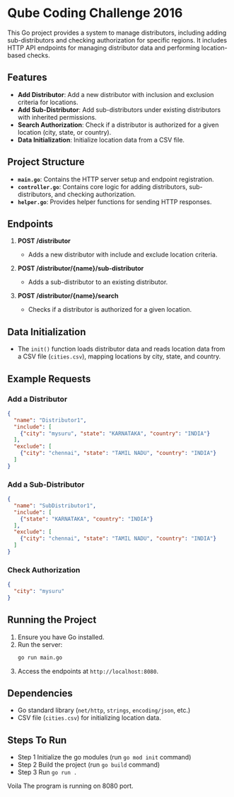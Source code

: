 # Qube Coding Challenge 2016

This Go project provides a system to manage distributors, including adding sub-distributors and checking authorization for specific regions. It includes HTTP API endpoints for managing distributor data and performing location-based checks.

## Features

- **Add Distributor**: Add a new distributor with inclusion and exclusion criteria for locations.
- **Add Sub-Distributor**: Add sub-distributors under existing distributors with inherited permissions.
- **Search Authorization**: Check if a distributor is authorized for a given location (city, state, or country).
- **Data Initialization**: Initialize location data from a CSV file.

## Project Structure

- **`main.go`**: Contains the HTTP server setup and endpoint registration.
- **`controller.go`**: Contains core logic for adding distributors, sub-distributors, and checking authorization.
- **`helper.go`**: Provides helper functions for sending HTTP responses.


## Endpoints

1. **POST /distributor**
   - Adds a new distributor with include and exclude location criteria.

2. **POST /distributor/{name}/sub-distributor**
   - Adds a sub-distributor to an existing distributor.

3. **POST /distributor/{name}/search**
   - Checks if a distributor is authorized for a given location.

## Data Initialization

- The `init()` function loads distributor data and reads location data from a CSV file (`cities.csv`), mapping locations by city, state, and country.

## Example Requests

### Add a Distributor
```json
{
  "name": "Distributor1",
  "include": [
    {"city": "mysuru", "state": "KARNATAKA", "country": "INDIA"}
  ],
  "exclude": [
    {"city": "chennai", "state": "TAMIL NADU", "country": "INDIA"}
  ]
}
```
### Add a Sub-Distributor
```json
{
  "name": "SubDistributor1",
  "include": [
    {"state": "KARNATAKA", "country": "INDIA"}
  ],
  "exclude": [
    {"city": "chennai", "state": "TAMIL NADU", "country": "INDIA"}
  ]
}
```

### Check Authorization
```json
{
  "city": "mysuru"
}
```

## Running the Project

1. Ensure you have Go installed.
2. Run the server:
   ```bash
   go run main.go
   ```
3. Access the endpoints at `http://localhost:8080`.

## Dependencies

- Go standard library (`net/http`, `strings`, `encoding/json`, etc.)
- CSV file (`cities.csv`) for initializing location data.

## Steps To Run

- Step 1
    Initialize the go modules (run `go mod init` command)
- Step 2
    Build the project (run `go build` command)
- Step 3
     Run `go run .`

Voila The program is running on 8080 port.